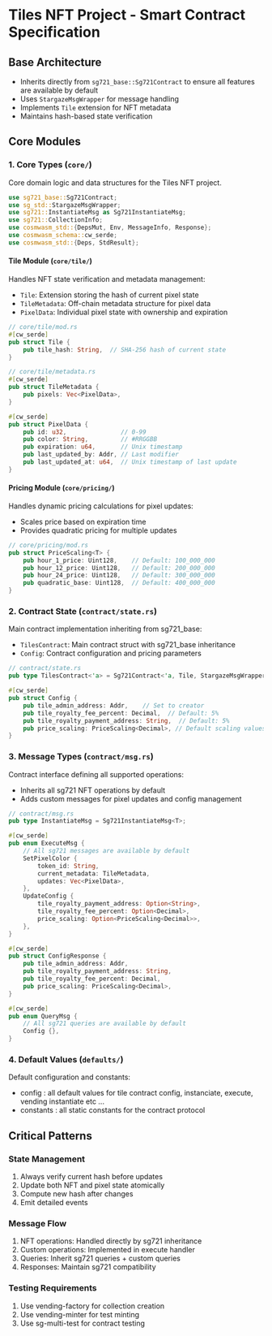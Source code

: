 # Tiles NFT Project - Smart Contract Specification

## Base Architecture
- Inherits directly from `sg721_base::Sg721Contract` to ensure all features are available by default
- Uses `StargazeMsgWrapper` for message handling
- Implements `Tile` extension for NFT metadata
- Maintains hash-based state verification

## Core Modules

### 1. Core Types (`core/`)
Core domain logic and data structures for the Tiles NFT project.

```rust
use sg721_base::Sg721Contract;
use sg_std::StargazeMsgWrapper;
use sg721::InstantiateMsg as Sg721InstantiateMsg;
use sg721::CollectionInfo;
use cosmwasm_std::{DepsMut, Env, MessageInfo, Response};
use cosmwasm_schema::cw_serde;
use cosmwasm_std::{Deps, StdResult};
```

#### Tile Module (`core/tile/`)
Handles NFT state verification and metadata management:
- `Tile`: Extension storing the hash of current pixel state
- `TileMetadata`: Off-chain metadata structure for pixel data
- `PixelData`: Individual pixel state with ownership and expiration

```rust
// core/tile/mod.rs
#[cw_serde]
pub struct Tile {
    pub tile_hash: String,  // SHA-256 hash of current state
}

// core/tile/metadata.rs
#[cw_serde]
pub struct TileMetadata {
    pub pixels: Vec<PixelData>,
}

#[cw_serde]
pub struct PixelData {
    pub id: u32,               // 0-99
    pub color: String,         // #RRGGBB
    pub expiration: u64,       // Unix timestamp
    pub last_updated_by: Addr, // Last modifier
    pub last_updated_at: u64,  // Unix timestamp of last update
}
```

#### Pricing Module (`core/pricing/`)
Handles dynamic pricing calculations for pixel updates:
- Scales price based on expiration time
- Provides quadratic pricing for multiple updates

```rust
// core/pricing/mod.rs
pub struct PriceScaling<T> {
    pub hour_1_price: Uint128,    // Default: 100_000_000
    pub hour_12_price: Uint128,   // Default: 200_000_000
    pub hour_24_price: Uint128,   // Default: 300_000_000
    pub quadratic_base: Uint128,  // Default: 400_000_000
}
```

### 2. Contract State (`contract/state.rs`)
Main contract implementation inheriting from sg721_base:
- `TilesContract`: Main contract struct with sg721_base inheritance
- `Config`: Contract configuration and pricing parameters

```rust
// contract/state.rs
pub type TilesContract<'a> = Sg721Contract<'a, Tile, StargazeMsgWrapper>;

#[cw_serde]
pub struct Config {
    pub tile_admin_address: Addr,    // Set to creator
    pub tile_royalty_fee_percent: Decimal,  // Default: 5%
    pub tile_royalty_payment_address: String,  // Default: 5%
    pub price_scaling: PriceScaling<Decimal>, // Default scaling values
}
```

### 3. Message Types (`contract/msg.rs`)
Contract interface defining all supported operations:
- Inherits all sg721 NFT operations by default
- Adds custom messages for pixel updates and config management

```rust
// contract/msg.rs
pub type InstantiateMsg = Sg721InstantiateMsg<T>;

#[cw_serde]
pub enum ExecuteMsg {
    // All sg721 messages are available by default
    SetPixelColor {
        token_id: String,
        current_metadata: TileMetadata,
        updates: Vec<PixelData>,
    },
    UpdateConfig {
        tile_royalty_payment_address: Option<String>,
        tile_royalty_fee_percent: Option<Decimal>,
        price_scaling: Option<PriceScaling<Decimal>>,
    },
}

#[cw_serde]
pub struct ConfigResponse {
    pub tile_admin_address: Addr,
    pub tile_royalty_payment_address: String,
    pub tile_royalty_fee_percent: Decimal,
    pub price_scaling: PriceScaling<Decimal>,
}

#[cw_serde]
pub enum QueryMsg {
    // All sg721 queries are available by default
    Config {},
}
```

### 4. Default Values (`defaults/`)
Default configuration and constants:
- config : all default values for tile contract config, instanciate, execute, vending instantiate etc ... 
- constants : all static constants for the contract protocol 

## Critical Patterns

### State Management
1. Always verify current hash before updates
2. Update both NFT and pixel state atomically
3. Compute new hash after changes
4. Emit detailed events

### Message Flow
1. NFT operations: Handled directly by sg721 inheritance
2. Custom operations: Implemented in execute handler
3. Queries: Inherit sg721 queries + custom queries
4. Responses: Maintain sg721 compatibility

### Testing Requirements
1. Use vending-factory for collection creation
2. Use vending-minter for test minting
3. Use sg-multi-test for contract testing
